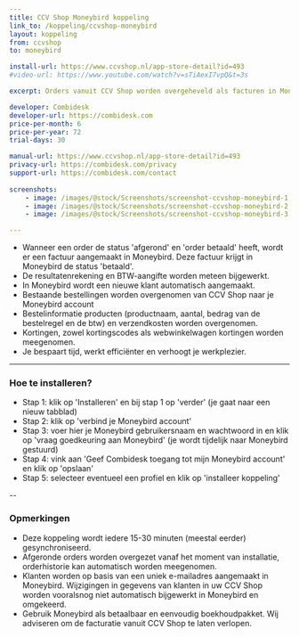 ```yaml
---
title: CCV Shop Moneybird koppeling
link_to: /koppeling/ccvshop-moneybird
layout: koppeling
from: ccvshop
to: moneybird

install-url: https://www.ccvshop.nl/app-store-detail?id=493
#video-url: https://www.youtube.com/watch?v=sTiAexI7vpQ&t=3s

excerpt: Orders vanuit CCV Shop worden overgeheveld als facturen in Moneybird. 

developer: Combidesk  
developer-url: https://combidesk.com
price-per-month: 6
price-per-year: 72
trial-days: 30

manual-url: https://www.ccvshop.nl/app-store-detail?id=493
privacy-url: https://combidesk.com/privacy
support-url: https://combidesk.com/contact
      
screenshots:
    - image: /images/@stock/Screenshots/screenshot-ccvshop-moneybird-1.png
    - image: /images/@stock/Screenshots/screenshot-ccvshop-moneybird-2.gif
    - image: /images/@stock/Screenshots/screenshot-ccvshop-moneybird-3.png

---
```


* Wanneer een order de status 'afgerond' en 'order betaald' heeft, wordt er een factuur aangemaakt in Moneybird. Deze factuur krijgt in Moneybird de status 'betaald'.
* De resultatenrekening en BTW-aangifte worden meteen bijgewerkt.
* In Moneybird wordt een nieuwe klant automatisch aangemaakt.
* Bestaande bestellingen worden overgenomen van CCV Shop naar je Moneybird account
* Bestelinformatie producten (productnaam, aantal, bedrag van de bestelregel en de btw) en verzendkosten worden overgenomen.
* Kortingen, zowel kortingscodes als webwinkelwagen kortingen worden meegenomen.
* Je bespaart tijd, werkt efficiënter en verhoogt je werkplezier.

---

### Hoe te installeren?
* Stap 1: klik op 'Installeren' en bij stap 1 op 'verder' (je gaat naar een nieuw tabblad)
* Stap 2: klik op 'verbind je Moneybird account'
* Stap 3: voer hier je Moneybird gebruikersnaam en wachtwoord in en klik op 'vraag goedkeuring aan Moneybird' (je wordt tijdelijk naar Moneybird gestuurd)
* Stap 4: vink aan 'Geef Combidesk toegang tot mijn Moneybird account' en klik op 'opslaan'
* Stap 5: selecteer eventueel een profiel en klik op 'installeer koppeling'

--

### Opmerkingen
* Deze koppeling wordt iedere 15-30 minuten (meestal eerder) gesynchroniseerd.
* Afgeronde orders worden overgezet vanaf het moment van installatie, orderhistorie kan automatisch worden meegenomen.
* Klanten worden op basis van een uniek e-mailadres aangemaakt in Moneybird. Wijzigingen in gegevens van klanten in uw CCV Shop worden vooralsnog niet automatisch bijgewerkt in Moneybird en omgekeerd.
* Gebruik Moneybird als betaalbaar en eenvoudig boekhoudpakket. Wij adviseren om de facturatie vanuit CCV Shop te laten verlopen.